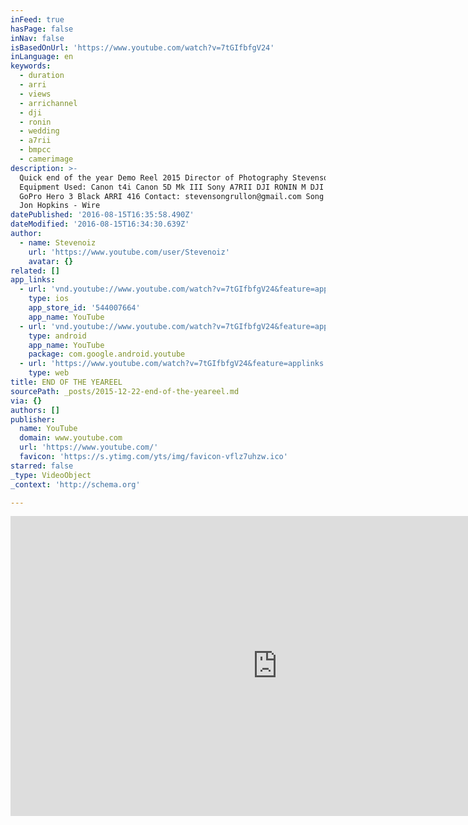 ```yaml
---
inFeed: true
hasPage: false
inNav: false
isBasedOnUrl: 'https://www.youtube.com/watch?v=7tGIfbfgV24'
inLanguage: en
keywords:
  - duration
  - arri
  - views
  - arrichannel
  - dji
  - ronin
  - wedding
  - a7rii
  - bmpcc
  - camerimage
description: >-
  Quick end of the year Demo Reel 2015 Director of Photography Stevenson Grullon
  Equipment Used: Canon t4i Canon 5D Mk III Sony A7RII DJI RONIN M DJI Phantom 2
  GoPro Hero 3 Black ARRI 416 Contact: stevensongrullon@gmail.com Song Credit:
  Jon Hopkins - Wire
datePublished: '2016-08-15T16:35:58.490Z'
dateModified: '2016-08-15T16:34:30.639Z'
author:
  - name: Stevenoiz
    url: 'https://www.youtube.com/user/Stevenoiz'
    avatar: {}
related: []
app_links:
  - url: 'vnd.youtube://www.youtube.com/watch?v=7tGIfbfgV24&feature=applinks'
    type: ios
    app_store_id: '544007664'
    app_name: YouTube
  - url: 'vnd.youtube://www.youtube.com/watch?v=7tGIfbfgV24&feature=applinks'
    type: android
    app_name: YouTube
    package: com.google.android.youtube
  - url: 'https://www.youtube.com/watch?v=7tGIfbfgV24&feature=applinks'
    type: web
title: END OF THE YEAREEL
sourcePath: _posts/2015-12-22-end-of-the-yeareel.md
via: {}
authors: []
publisher:
  name: YouTube
  domain: www.youtube.com
  url: 'https://www.youtube.com/'
  favicon: 'https://s.ytimg.com/yts/img/favicon-vflz7uhzw.ico'
starred: false
_type: VideoObject
_context: 'http://schema.org'

---
```

<iframe src="https://cdn.embedly.com/widgets/media.html?src=https%3A%2F%2Fwww.youtube.com%2Fembed%2F7tGIfbfgV24%3Ffeature%3Doembed&amp;url=https%3A%2F%2Fwww.youtube.com%2Fwatch%3Fv%3D7tGIfbfgV24&amp;image=https%3A%2F%2Fi.ytimg.com%2Fvi%2F7tGIfbfgV24%2Fhqdefault.jpg&amp;key=b7d04c9b404c499eba89ee7072e1c4f7&amp;type=text%2Fhtml&amp;schema=youtube" width="854" height="480" scrolling="no" frameborder="0" allowfullscreen="allowfullscreen" style=""></iframe>